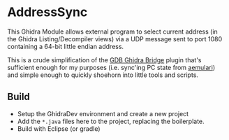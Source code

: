 # AddressSync

This Ghidra Module allows external program to select current address (in the Ghidra Listing/Decompiler views) via a UDP message sent to port 1080 containing a 64-bit little endian address.

This is a crude simplification of the [GDB Ghidra Bridge](https://github.com/Comsecuris/gdbghidra) plugin that's sufficient enough for my purposes (i.e. sync'ing PC state from [aemulari](https://github.com/jynik/aemulari)) and simple enough to quickly shoehorn into little tools and scripts.

## Build

* Setup the GhidraDev environment and create a new project
* Add the `*.java` files here to the project, replacing the boilerplate.
* Build with Eclipse (or gradle)
